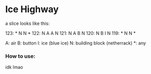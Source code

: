 # Ice Highway

a slice looks like this:

123: * N N *
122: N A A N
121: N A B N
120: N B I N
119: * N N *

A: air
B: button
I: ice (blue ice)
N: building block (netherrack)
*: any


### How to use:  
idk lmao